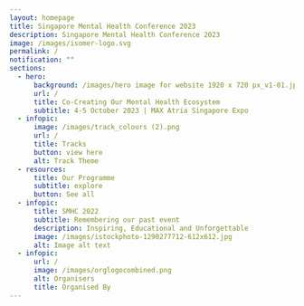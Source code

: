 ```yaml
---
layout: homepage
title: Singapore Mental Health Conference 2023
description: Singapore Mental Health Conference 2023
image: /images/isomer-logo.svg
permalink: /
notification: ""
sections:
  - hero:
      background: /images/hero image for website 1920 x 720 px_v1-01.jpg
      url: /
      title: Co-Creating Our Mental Health Ecosystem
      subtitle: 4-5 October 2023 | MAX Atria Singapore Expo
  - infopic:
      image: /images/track_colours (2).png
      url: /
      title: Tracks
      button: view here
      alt: Track Theme
  - resources:
      title: Our Programme
      subtitle: explore
      button: See all
  - infopic:
      title: SMHC 2022
      subtitle: Remembering our past event
      description: Inspiring, Educational and Unforgettable
      image: /images/istockphoto-1290277712-612x612.jpg
      alt: Image alt text
  - infopic:
      url: /
      image: /images/orglogocombined.png
      alt: Organisers
      title: Organised By
---
```


